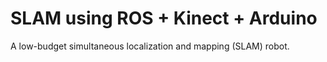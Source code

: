 # SLAM using ROS + Kinect + Arduino

A low-budget simultaneous localization and mapping (SLAM) robot.
